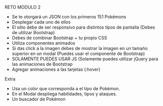 RETO MODULO 2

- Se te otorgará un JSON con los primeros 151 Pokémons
- Desplegar cada uno de ellos
- El sitio debe de ser responsivo para distintos tipos de pantalla (Debes de utilizar Bootstrap)
- Debes de combinar Bootstrap + tu propio CSS
- Utiliza componentes animados
- Si das click a la imagen debes de mostrar la imagen en un tamaño superior en un modal (Puedes usar el componente de Bootstrap)
- SOLAMENTE PUEDES USAR JS (Solamente puedes utilizar jQuery para las animaciones de Bootstrap
- Agregar animaciones a las tarjetas (:hover)

Extra

- Usa un color que corresponda a el tipo de Pokémon.
- En el Modal despliega habilidades, tipos y ataques.
- Un buscador de Pokémon
